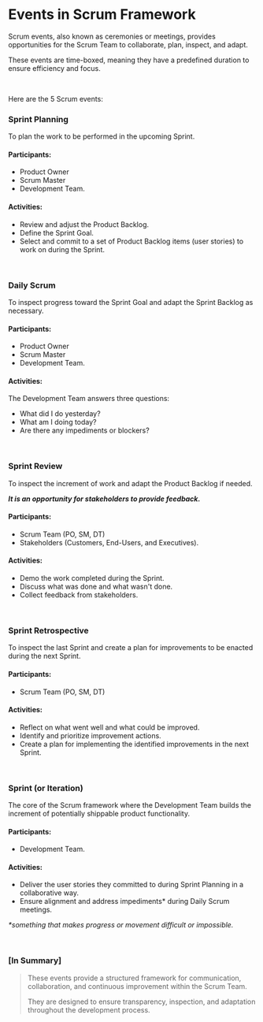 # Events in Scrum Framework

Scrum events, also known as ceremonies or meetings, provides opportunities for the Scrum Team to collaborate, plan, inspect, and adapt.

These events are time-boxed, meaning they have a predefined duration to ensure efficiency and focus.

<br>

Here are the 5 Scrum events:

### Sprint Planning

To plan the work to be performed in the upcoming Sprint.

#### Participants:

- Product Owner
- Scrum Master
- Development Team.

#### Activities:

- Review and adjust the Product Backlog.
- Define the Sprint Goal.
- Select and commit to a set of Product Backlog items (user stories) to work on during the Sprint.

<br>

### Daily Scrum

To inspect progress toward the Sprint Goal and adapt the Sprint Backlog as necessary.

#### Participants:

- Product Owner
- Scrum Master
- Development Team.

#### Activities:

The Development Team answers three questions:

- What did I do yesterday?
- What am I doing today?
- Are there any impediments or blockers?

<br>

### Sprint Review

To inspect the increment of work and adapt the Product Backlog if needed.

**_It is an opportunity for stakeholders to provide feedback._**

#### Participants:

- Scrum Team (PO, SM, DT)
- Stakeholders (Customers, End-Users, and Executives).

#### Activities:

- Demo the work completed during the Sprint.
- Discuss what was done and what wasn't done.
- Collect feedback from stakeholders.

<br>

### Sprint Retrospective

To inspect the last Sprint and create a plan for improvements to be enacted during the next Sprint.

#### Participants:

- Scrum Team (PO, SM, DT)

#### Activities:

- Reflect on what went well and what could be improved.
- Identify and prioritize improvement actions.
- Create a plan for implementing the identified improvements in the next Sprint.

<br>

### Sprint (or Iteration)

The core of the Scrum framework where the Development Team builds the increment of potentially shippable product functionality.

#### Participants:

- Development Team.

#### Activities:

- Deliver the user stories they committed to during Sprint Planning in a collaborative way.
- Ensure alignment and address impediments\* during Daily Scrum meetings.

_\*something that makes progress or movement difficult or impossible._

<br>

### [In Summary]

> These events provide a structured framework for communication, collaboration, and continuous improvement within the Scrum Team.
>
> They are designed to ensure transparency, inspection, and adaptation throughout the development process.

